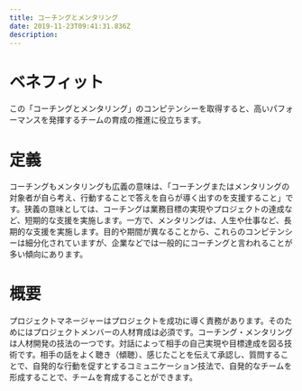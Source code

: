 ```yaml
---
title: コーチングとメンタリング
date: 2019-11-23T09:41:31.836Z
description:
---
```

# ベネフィット

この「コーチングとメンタリング」のコンピテンシーを取得すると、高いパフォーマンスを発揮するチームの育成の推進に役立ちます。



#  定義

コーチングもメンタリングも広義の意味は、「コーチングまたはメンタリングの対象者が自ら考え、行動することで答えを自らが導く出すのを支援すること」です。狭義の意味としては、コーチングは業務目標の実現やプロジェクトの達成など、短期的な支援を実施します。一方で、メンタリングは、人生や仕事など、長期的な支援を実施します。目的や期間が異なることから、これらのコンピテンシーは細分化されていますが、企業などでは一般的にコーチングと言われることが多い傾向にあります。



# 概要

プロジェクトマネージャーはプロジェクトを成功に導く責務があります。そのためにはプロジェクトメンバーの人材育成は必須です。コーチング・メンタリングは人材開発の技法の一つです。対話によって相手の自己実現や目標達成を図る技術です。相手の話をよく聴き（傾聴）、感じたことを伝えて承認し、質問することで、自発的な行動を促すとするコミュニケーション技法で、自発的なチームを形成することで、チームを育成することができます。
